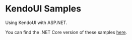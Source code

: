 KendoUI Samples
=======
Using KendoUI with ASP.NET.

You can find the .NET Core version of these samples [here](https://github.com/VahidN/KendoUI.Core.Samples).